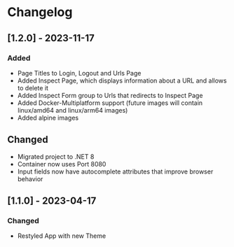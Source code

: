 # Changelog

## [1.2.0] - 2023-11-17

### Added

- Page Titles to Login, Logout and Urls Page
- Added Inspect Page, which displays information about a URL and allows to delete it
- Added Inspect Form group to Urls that redirects to Inspect Page
- Added Docker-Multiplatform support (future images will contain linux/amd64 and linux/arm64 images)
- Added alpine images

## Changed

- Migrated project to .NET 8
- Container now uses Port 8080
- Input fields now have autocomplete attributes that improve browser behavior

## [1.1.0] - 2023-04-17

### Changed

- Restyled App with new Theme